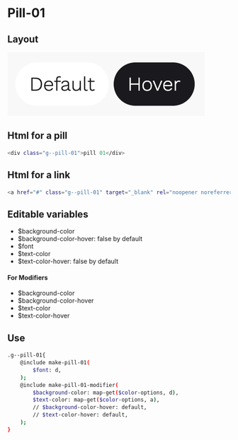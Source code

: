 # Pill-01

## Layout

![alt text][pill-01]

[pill-01]: /src/img/global-components/pill/g--pill-01.png

## Html for a pill

```sh
<div class="g--pill-01">pill 01</div>
```

## Html for a link

```sh
<a href="#" class="g--pill-01" target="_blank" rel="noopener noreferrer">pill 01</a>
```

## Editable variables

- $background-color
- $background-color-hover: false by default
- $font
- $text-color
- $text-color-hover: false by default

#### For Modifiers

- $background-color
- $background-color-hover
- $text-color
- $text-color-hover

## Use

```sh
.g--pill-01{
    @include make-pill-01(
        $font: d,
    );
    @include make-pill-01-modifier(
        $background-color: map-get($color-options, d),
        $text-color: map-get($color-options, a),
        // $background-color-hover: default,
        // $text-color-hover: default,
    );
}
```
